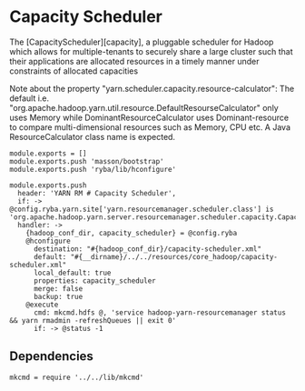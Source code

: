 

# Capacity Scheduler

The [CapacityScheduler][capacity], a pluggable scheduler for Hadoop which allows for
multiple-tenants to securely share a large cluster such that their applications
are allocated resources in a timely manner under constraints of allocated
capacities

Note about the property "yarn.scheduler.capacity.resource-calculator": The
default i.e. "org.apache.hadoop.yarn.util.resource.DefaultResourseCalculator"
only uses Memory while DominantResourceCalculator uses Dominant-resource to
compare multi-dimensional resources such as Memory, CPU etc. A Java
ResourceCalculator class name is expected.

    module.exports = []
    module.exports.push 'masson/bootstrap'
    module.exports.push 'ryba/lib/hconfigure'
    
    module.exports.push
      header: 'YARN RM # Capacity Scheduler',
      if: -> @config.ryba.yarn.site['yarn.resourcemanager.scheduler.class'] is 'org.apache.hadoop.yarn.server.resourcemanager.scheduler.capacity.CapacityScheduler'
      handler: ->
        {hadoop_conf_dir, capacity_scheduler} = @config.ryba
        @hconfigure
          destination: "#{hadoop_conf_dir}/capacity-scheduler.xml"
          default: "#{__dirname}/../../resources/core_hadoop/capacity-scheduler.xml"
          local_default: true
          properties: capacity_scheduler
          merge: false
          backup: true
        @execute
          cmd: mkcmd.hdfs @, 'service hadoop-yarn-resourcemanager status && yarn rmadmin -refreshQueues || exit 0'
          if: -> @status -1

## Dependencies

    mkcmd = require '../../lib/mkcmd'

